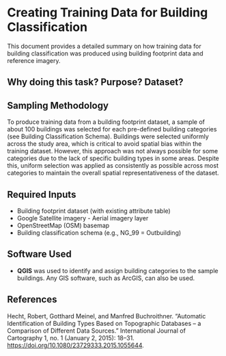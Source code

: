 # Creating Training Data for Building Classification

This document provides a detailed summary on how training data for building classification was produced using building footprint data and reference imagery.


Why doing this task? Purpose? Dataset?
---

## Sampling Methodology

To produce training data from a building footprint dataset, a sample of about 100 buildings was selected for each pre-defined building categories (see Building Classification Schema). Buildings were selected uniformly across the study area, which is critical to avoid spatial bias within the training dataset. However, this approach was not always possible for some categories due to the lack of specific building types in some areas. Despite this, uniform selection was applied as consistently as possible across most categories to maintain the overall spatial representativeness of the dataset.

## Required Inputs

- Building footprint dataset (with existing attribute table)
- Google Satellite imagery - Aerial imagery layer 
- OpenStreetMap (OSM) basemap 
- Building classification schema (e.g., NG_99 = Outbuilding)

## Software Used

- **QGIS** was used to identify and assign building categories to the sample buildings. Any GIS software, such as ArcGIS, can also be used. 

## References
Hecht, Robert, Gotthard Meinel, and Manfred Buchroithner. “Automatic Identification of Building Types Based on Topographic Databases – a Comparison of Different Data Sources.” International Journal of Cartography 1, no. 1 (January 2, 2015): 18–31. https://doi.org/10.1080/23729333.2015.1055644.







